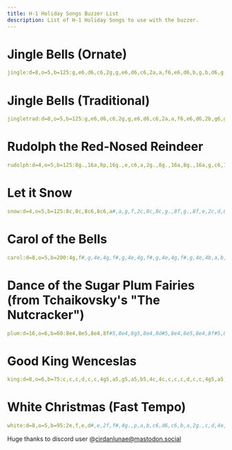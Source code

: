 ```yaml
---
title: H-1 Holiday Songs Buzzer List
description: List of H-1 Holiday Songs to use with the buzzer.
---
```

# Jingle Bells (Ornate)

```yaml
jingle:d=8,o=5,b=125:g,e6,d6,c6,2g,g,e6,d6,c6,2a,a,f6,e6,d6,b,g,b,d6,g.6,16g6,f6,d6,2e6,g,e6,d6,c6,4g.,8f#6,g6,e6,d6,c6,2a,a,f6,e6,d6,g6,16g6,16f6,16g6,16f6,16g6,16g#6,a.6,16g6,e6,d6,c6
```

# Jingle Bells (Traditional)

```yaml
jingletrad:d=8,o=5,b=125:g,e6,d6,c6,2g,g,e6,d6,c6,2a,a,f6,e6,d6,2b,g6,g6,f6,d6,2e6,g,e6,d6,c6,2g,g,e6,d6,c6,4a.,a,a,f6,e6,d6,g6,g6,g6,g6,a6,g6,e6,d6,2c6
```

# Rudolph the Red-Nosed Reindeer

```yaml
rudolph:d=4,o=5,b=125:8g.,16a,8p,16g.,e,c6,a,2g.,8g.,16a,8g.,16a,g,c6,1b,8f.,16g,8p,16f.,d,b,a,2g.,8g.,16a,8g.,16a,g,a,1e,8g.,16a,8p,16g.,e,c6,a,1g,8g.,16a,8g.,16a,g,c6,1b,8f.,16g,8p,16f.,d,b,a,1g,8g.,16a,8g.,16a,g,d6,1c6;
```

# Let it Snow

```yaml
snow:d=4,o=5,b=125:8c,8c,8c6,8c6,a#,a,g,f,2c,8c,8c,g.,8f,g.,8f,e,2c,d,8d6,8d6,c6,a#,a,2g.,8e.6,16d6,c6,8c.6,16a#,a,8a.,16g,2f.,c,8c6,8c6,a#,a,g,f,2c,8c.,16c,g.,8f,g.,8f,e,2c,d,8d6,8d6,c6,a#,a,2g.,8e.6,16d6,c6,8c.6,16a#,a,8a.,16g,2f.;
```

# Carol of the Bells

```yaml
carol:d=8,o=5,b=200:4g,f#,g,4e,4g,f#,g,4e,4g,f#,g,4e,4g,f#,g,4e,4b,a,b,4g,4b,a,b,4g,4b,a,b,4g,4b,a,b,4g,4e6,e6,e6,d6,c6,4b,b,b,a,g,4a,a,a,b,a,4e,e,e,4e,b4,c#,d#,e,f#,g,a,b,4a,4g,b4,c#,d#,e,f#,g,a,b,4a,4g,4g,f#,g,4e,4g,f#,g,4e,4g,f#,g,4e,4g,f#,g,4e,1e;
```

# Dance of the Sugar Plum Fairies (from Tchaikovsky's "The Nutcracker")

```yaml
plum:d=16,o=6,b=60:8e4,8e5,8e4,8f#5,8e4,8g5,8e4,8d#5,8e4,8e5,8e4,8f#5,8e4,8g5,8e4,8d#5,8p,g,e,8g,8f#,8d#,8e,d,d,8d,c#,c#,8c#,c,c,8c,b5,e,c,e,8b5,32e5,32d5,32c5,32b4,8a#4,g5,e5,8g5,8f#5,8c,8b5,g,g,8g,f#,f#,8f#,e,e,8e,d#,f#,e,f#,8d#,32b5,32a5,32g5,32f#5,8e5
```

# Good King Wenceslas

```yaml
king:d=8,o=6,b=75:c,c,c,d,c,c,4g5,a5,g5,a5,b5,4c,4c,c,c,c,d,c,c,4g5,a5,g5,a5,b5,4c,4c,g,f,e,d,e,d,4c,a5,g5,a5,b5,4c,4c,g5,g5,a5,b5,c,c,4d,g,f,e,d,4c,4f,4c
```

# White Christmas (Fast Tempo)

```yaml
white:d=8,o=5,b=95:2e,f,e,d#,e,2f,f#,4g.,p,a,b,c6,d6,c6,b,a,2g.,c,d,4e,4e,e,4a,g,4c,4c,c,4g,f,2e,f,e,d,c,1d,2e,f,e,d#,e,2f,f#,4g.,p,a,b,c6,d6,c6,b,a,2g.,c,d,4e,4e,e,4a,g,2c6.,c,d,4e,4e,8a.,16b4,b4,b4,1c
```

Huge thanks to discord user @cirdanlunae@mastodon.social